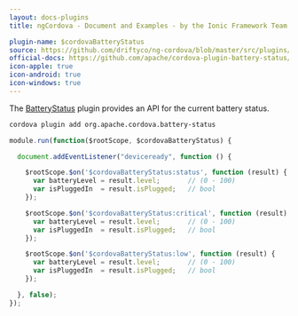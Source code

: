 ```yaml
---
layout: docs-plugins
title: ngCordova - Document and Examples - by the Ionic Framework Team

plugin-name: $cordovaBatteryStatus
source: https://github.com/driftyco/ng-cordova/blob/master/src/plugins/batteryStatus.js
official-docs: https://github.com/apache/cordova-plugin-battery-status/blob/master/doc/index.md
icon-apple: true
icon-android: true
icon-windows: true
---
```


The [BatteryStatus](https://github.com/apache/cordova-plugin-battery-status) plugin provides an API for the current battery status.

```bash
cordova plugin add org.apache.cordova.battery-status
```


```javascript
module.run(function($rootScope, $cordovaBatteryStatus) {

  document.addEventListener("deviceready", function () {

    $rootScope.$on('$cordovaBatteryStatus:status', function (result) {
      var batteryLevel = result.level;       // (0 - 100)
      var isPluggedIn  = result.isPlugged;   // bool
    });

    $rootScope.$on('$cordovaBatteryStatus:critical', function (result) {
      var batteryLevel = result.level;       // (0 - 100)
      var isPluggedIn  = result.isPlugged;   // bool
    });

    $rootScope.$on('$cordovaBatteryStatus:low', function (result) {
      var batteryLevel = result.level;       // (0 - 100)
      var isPluggedIn  = result.isPlugged;   // bool
    });

  }, false);
});
```